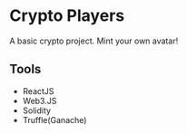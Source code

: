 # Crypto Players

A basic crypto project. Mint your own avatar!

## Tools
- ReactJS
- Web3.JS
- Solidity
- Truffle(Ganache)